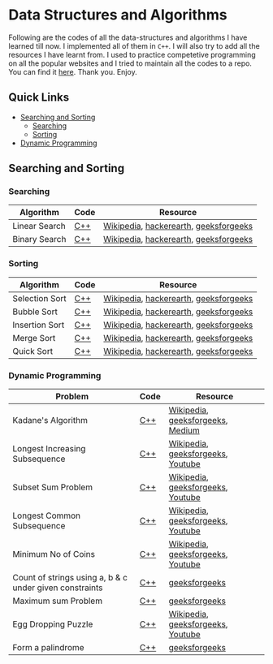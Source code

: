 
# Data Structures and Algorithms
Following are the codes of all the data-structures and algorithms I have learned till now. I implemented all of them in `C++`. I will also try to add all the resources I have learnt from. I used to practice competetive programming on all the popular websites and I tried to maintain all the codes to a repo. You can find it [here](https://github.com/arpanmukherjee/Competetive-Programming). Thank you. Enjoy.

## Quick Links
- [Searching and Sorting](#searching-and-sorting)
	- [Searching](#searching)
	- [Sorting](#sorting)
- [Dynamic Programming](#dynamic-programming)


## Searching and Sorting
### Searching
| Algorithm | Code | Resource |
|--|--|--|
| Linear Search | [C++](Searching/linear_search.cpp) | [Wikipedia](https://en.wikipedia.org/wiki/Linear_search#Basic_algorithm), [hackerearth](https://www.hackerearth.com/practice/algorithms/searching/linear-search/tutorial/), [geeksforgeeks](https://www.geeksforgeeks.org/linear-search/) |
| Binary Search | [C++](Searching/binary_search.cpp) | [Wikipedia](https://en.wikipedia.org/wiki/Binary_search_algorithm), [hackerearth](https://www.hackerearth.com/practice/algorithms/searching/binary-search/tutorial/), [geeksforgeeks](https://www.geeksforgeeks.org/binary-search/) |

### Sorting
| Algorithm | Code | Resource |
|--|--|--|
| Selection Sort | [C++](Sorting/Selction_Sort.cpp) | [Wikipedia](https://en.wikipedia.org/wiki/Selection_sort), [hackerearth](https://www.hackerearth.com/practice/algorithms/sorting/selection-sort/tutorial/), [geeksforgeeks](https://www.geeksforgeeks.org/selection-sort/)
| Bubble Sort | [C++](Sorting/Bubble_Sort.cpp) | [Wikipedia](https://en.wikipedia.org/wiki/Bubble_sort), [hackerearth](https://www.hackerearth.com/practice/algorithms/sorting/bubble-sort/tutorial/), [geeksforgeeks](https://www.geeksforgeeks.org/bubble-sort/) |
| Insertion Sort | [C++](Sorting/Insertion_Sort.cpp) | [Wikipedia](https://en.wikipedia.org/wiki/Insertion_sort), [hackerearth](https://www.hackerearth.com/practice/algorithms/sorting/insertion-sort/tutorial/), [geeksforgeeks](https://www.geeksforgeeks.org/insertion-sort/) |
| Merge Sort | [C++](Sorting/Merge_Sort.cpp) | [Wikipedia](https://en.wikipedia.org/wiki/Merge_sort), [hackerearth](https://www.hackerearth.com/practice/algorithms/sorting/merge-sort/tutorial/), [geeksforgeeks](https://www.geeksforgeeks.org/merge-sort/)
| Quick Sort | [C++](Sorting/Quick_Sort.cpp) | [Wikipedia](https://en.wikipedia.org/wiki/Quicksort), [hackerearth](https://www.hackerearth.com/practice/algorithms/sorting/quick-sort/tutorial/), [geeksforgeeks](https://www.geeksforgeeks.org/quick-sort/) |


### Dynamic Programming
| Problem | Code | Resource |
|--|--|--|
| Kadane's Algorithm | [C++](Dynamic-Programming/kadane.cpp) | [Wikipedia](https://en.wikipedia.org/wiki/Maximum_subarray_problem), [geeksforgeeks](https://www.geeksforgeeks.org/largest-sum-contiguous-subarray/), [Medium](https://medium.com/@rsinghal757/kadanes-algorithm-dynamic-programming-how-and-why-does-it-work-3fd8849ed73d)
|Longest Increasing Subsequence | [C++](Dynamic-Programming/lis.cpp) | [Wikipedia](https://en.wikipedia.org/wiki/Longest_increasing_subsequence), [geeksforgeeks](https://practice.geeksforgeeks.org/problems/longest-increasing-subsequence/0), [Youtube](https://www.youtube.com/watch?v=CE2b_-XfVDk)
| Subset Sum Problem | [C++](Dynamic-Programming/subset_sum.cpp) |[Wikipedia](https://en.wikipedia.org/wiki/Subset_sum_problem), [geeksforgeeks](https://practice.geeksforgeeks.org/problems/subset-sum-problem/0), [Youtube](https://www.youtube.com/watch?v=s6FhG--P7z0)
| Longest Common Subsequence | [C++](Dynamic-Programming/lcs.cpp) |[Wikipedia](https://en.wikipedia.org/wiki/Longest_common_subsequence_problem), [geeksforgeeks](https://practice.geeksforgeeks.org/problems/longest-common-subsequence/0), [Youtube](https://www.youtube.com/watch?v=NnD96abizww)
| Minimum No of Coins | [C++](Dynamic-Programming/minimum_no_of_coins.cpp) | [Wikipedia](https://en.wikipedia.org/wiki/Change-making_problem), [geeksforgeeks](https://practice.geeksforgeeks.org/problems/-minimum-number-of-coins/0), [Youtube](https://www.youtube.com/watch?v=Y0ZqKpToTic)
|Count of strings using a, b & c under given constraints | [C++](Dynamic-Programming/count_a_b_c.cpp) | [geeksforgeeks](https://practice.geeksforgeeks.org/problems/count-of-strings-that-can-be-formed-using-a-b-and-c-under-given-constraints/0)
|Maximum sum Problem | [C++](Dynamic-Programming/maximum_sum_problem.cpp) | [geeksforgeeks](https://practice.geeksforgeeks.org/problems/maximum-sum-problem/0)
| Egg Dropping Puzzle | [C++](Dynamic-Programming/egg_dropping_puzzle.cpp) | [Wikipedia](https://en.wikipedia.org/wiki/Dynamic_programming#Egg_dropping_puzzle), [geeksforgeeks](https://practice.geeksforgeeks.org/problems/egg-dropping-puzzle/0), [Youtube](https://www.youtube.com/watch?v=3hcaVyX00_4)
| Form a palindrome | [C++](Dynamic-Programming/form_a_palindrome.cpp) |[geeksforgeeks](https://practice.geeksforgeeks.org/problems/form-a-palindrome/0)

